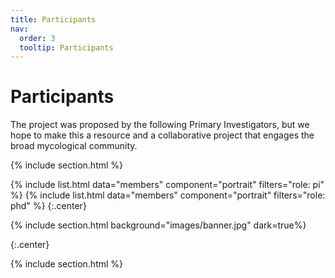 ```yaml
---
title: Participants
nav:
  order: 3
  tooltip: Participants
---
```


# <i class="fas fa-users"></i>Participants

The project was proposed by the following Primary Investigators, but we hope to make this a resource and a collaborative project that engages the broad mycological community.

{% include section.html %}

{%
  include list.html
  data="members"
  component="portrait"
  filters="role: pi"
%}
{%
  include list.html
  data="members"
  component="portrait"
  filters="role: phd"
%}
{:.center}

{% include section.html background="images/banner.jpg" dark=true%}

{:.center}

{% include section.html %}

